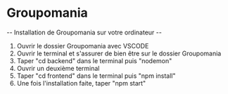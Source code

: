 # Groupomania

-- Installation de Groupomania sur votre ordinateur --

1. Ouvrir le dossier Groupomania avec VSCODE
2. Ouvrir le terminal et s'assurer de bien être sur le dossier Groupomania
3. Taper "cd backend" dans le terminal puis "nodemon"
4. Ouvrir un deuxième terminal
5. Taper "cd frontend" dans le terminal puis "npm install"
6. Une fois l'installation faite, taper "npm start"
